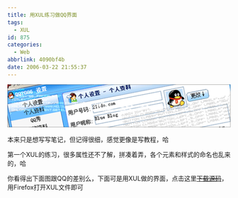 ```yaml
---
title: 用XUL练习做QQ界面
tags:
  - XUL
id: 875
categories:
  - Web
abbrlink: 4090bf4b
date: 2006-03-22 21:55:37
---
```


![](/images/2006/03/22_2006-3-322401859_12723.gif)

本来只是想写写笔记，但记得很细，感觉更像是写教程，哈

第一个XUL的练习，很多属性还不了解，拼凑着弄，各个元素和样式的命名也乱来的，哈

你看得出下面图跟QQ的差别么，下面可是用XUL做的界面，点击这里~~[下载源码](/upload/2006-3-322278181.rar)~~，用Firefox打开XUL文件即可